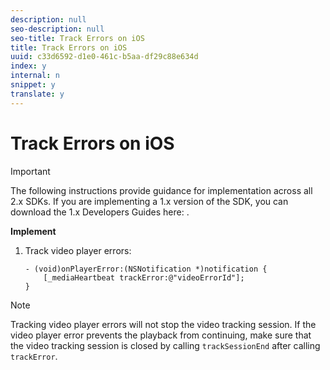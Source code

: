 ```yaml
---
description: null
seo-description: null
seo-title: Track Errors on iOS
title: Track Errors on iOS
uuid: c33d6592-d1e0-461c-b5aa-df29c88e634d
index: y
internal: n
snippet: y
translate: y
---
```


# Track Errors on iOS

>[!IMPORTANT]
>
>The following instructions provide guidance for implementation across all 2.x SDKs. If you are implementing a 1.x version of the SDK, you can download the 1.x Developers Guides here: [](../../sdk-implement/download-sdks.md).

**Implement**

1. Track video player errors: 

   ```
   - (void)onPlayerError:(NSNotification *)notification { 
       [_mediaHeartbeat trackError:@"videoErrorId"]; 
   }
   ```

>[!NOTE]
>
>Tracking video player errors will not stop the video tracking session. If the video player error prevents the playback from continuing, make sure that the video tracking session is closed by calling `trackSessionEnd` after calling `trackError`.

